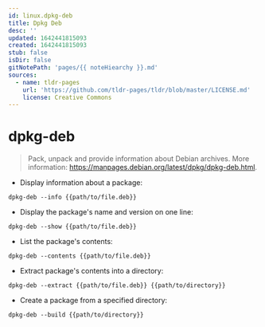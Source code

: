 ```yaml
---
id: linux.dpkg-deb
title: Dpkg Deb
desc: ''
updated: 1642441815093
created: 1642441815093
stub: false
isDir: false
gitNotePath: 'pages/{{ noteHiearchy }}.md'
sources:
  - name: tldr-pages
    url: 'https://github.com/tldr-pages/tldr/blob/master/LICENSE.md'
    license: Creative Commons
---
```

# dpkg-deb

> Pack, unpack and provide information about Debian archives.
> More information: <https://manpages.debian.org/latest/dpkg/dpkg-deb.html>.

- Display information about a package:

`dpkg-deb --info {{path/to/file.deb}}`

- Display the package's name and version on one line:

`dpkg-deb --show {{path/to/file.deb}}`

- List the package's contents:

`dpkg-deb --contents {{path/to/file.deb}}`

- Extract package's contents into a directory:

`dpkg-deb --extract {{path/to/file.deb}} {{path/to/directory}}`

- Create a package from a specified directory:

`dpkg-deb --build {{path/to/directory}}`

